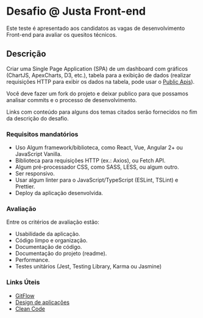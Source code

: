 # Desafio @ Justa Front-end

Este teste é apresentado aos candidatos as vagas de desenvolvimento Front-end para avaliar os quesitos técnicos.

## Descrição

Criar uma Single Page Application (SPA) de um dashboard com gráficos (ChartJS, ApexCharts, D3, etc.), tabela para a exibição de dados (realizar requisições HTTP para exibir os dados na tabela, pode usar o [Public Apis](https://github.com/public-apis/public-apis)).

Você deve fazer um fork do projeto e deixar publico para que possamos analisar commits e o processo de desenvolvimento.

Links com conteúdo para alguns dos temas citados serão fornecidos no fim da descrição do desafio.

### Requisitos mandatórios

- Uso Algum framework/biblioteca, como React, Vue, Angular 2+ ou JavaScript Vanilla.
- Biblioteca para requisições HTTP (ex.: Axios), ou Fetch API.
- Algum pré-processador CSS, como SASS, LESS, ou algum outro.
- Ser responsivo.
- Usar algum linter para o JavaScript/TypeScript (ESLint, TSLint) e Prettier.
- Deploy da aplicação desenvolvida.

### Avaliação

Entre os critérios de avaliação estão:

- Usabilidade da aplicação.
- Código limpo e organização.
- Documentação de código.
- Documentação do projeto (readme).
- Performance.
- Testes unitários (Jest, Testing Library, Karma ou Jasmine)

### Links Úteis

- [GitFlow](https://medium.com/trainingcenter/utilizando-o-fluxo-git-flow-e63d5e0d5e04)
- [Design de aplicações](https://material.io/design/)
- [Clean Code](https://simpleprogrammer.com/clean-code-principles-better-programmer/)
